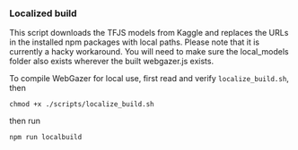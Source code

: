 ### Localized build

This script downloads the TFJS models from Kaggle and replaces the URLs in the installed npm packages with local
paths. Please note that it is currently a hacky workaround. You will need to make sure the local_models folder also exists wherever the built webgazer.js exists.


To compile WebGazer for local use, first read and verify `localize_build.sh`, then

`chmod +x ./scripts/localize_build.sh`

then run

`npm run localbuild`
